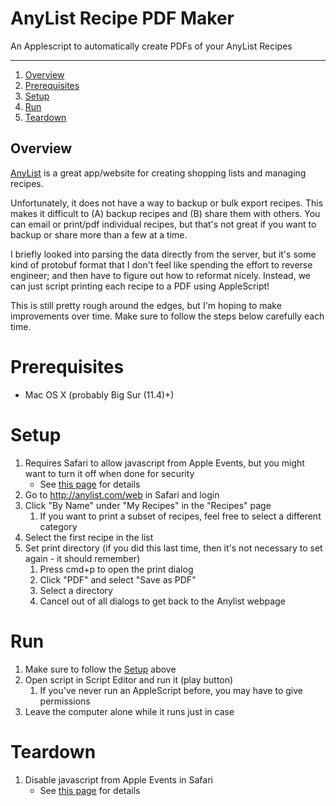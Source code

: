 AnyList Recipe PDF Maker
==========================
An Applescript to automatically create PDFs of your AnyList Recipes

---

1. [Overview](#overview)
2. [Prerequisites](#prerequisites)
3. [Setup](#setup)
4. [Run](#run)
5. [Teardown](#teardown)

## Overview
[AnyList](https://www.anylist.com/) is a great app/website for creating shopping lists and managing recipes.  

Unfortunately, it does not have a way to backup or bulk export recipes.  This makes it difficult to (A) backup recipes
and (B) share them with others.  You can email or print/pdf individual recipes, but that's not great if you want
to backup or share more than a few at a time.

I briefly looked into parsing the data directly from the server, but it's some kind of protobuf format that I don't feel
like spending the effort to reverse engineer; and then have to figure out how to reformat nicely.  Instead, we can just
script printing each recipe to a PDF using AppleScript!

This is still pretty rough around the edges, but I'm hoping to make improvements over time.  Make sure to follow the
steps below carefully each time.

# Prerequisites
- Mac OS X (probably Big Sur (11.4)+)

# Setup
1. Requires Safari to allow javascript from Apple Events, but you might want to turn it off when done for security
   - See [this page](safari-applescript-enable.md) for details
1. Go to http://anylist.com/web in Safari and login
1. Click "By Name" under "My Recipes" in the "Recipes" page
   1. If you want to print a subset of recipes, feel free to select a different category
1. Select the first recipe in the list
1. Set print directory (if you did this last time, then it's not necessary to set again - it should remember)
   1. Press cmd+p to open the print dialog
   1. Click "PDF" and select "Save as PDF"
   1. Select a directory
   1. Cancel out of all dialogs to get back to the Anylist webpage

# Run
1. Make sure to follow the [Setup](#setup) above
2. Open script in Script Editor and run it (play button)
   1. If you've never run an AppleScript before, you may have to give permissions
3. Leave the computer alone while it runs just in case

# Teardown
1. Disable javascript from Apple Events in Safari
   - See [this page](safari-applescript-enable.md) for details